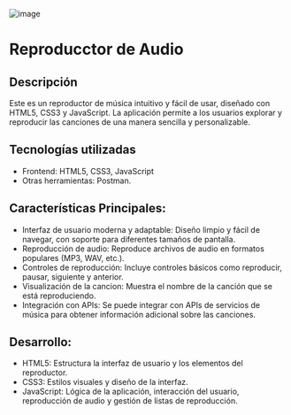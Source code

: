 ![image](https://github.com/user-attachments/assets/7a820fe9-528b-4ecb-b755-eb3ac10b591b)


<!-- hide -->

# Reproducctor de Audio 

<!-- endhide -->

## Descripción

Este es un reproductor de música intuitivo y fácil de usar, diseñado con HTML5, CSS3 y JavaScript. La aplicación permite a los usuarios explorar y reproducir las canciones de una manera sencilla y personalizable.

## Tecnologías utilizadas

- Frontend: HTML5, CSS3, JavaScript
- Otras herramientas: Postman.


## Características Principales:

- Interfaz de usuario moderna y adaptable: Diseño limpio y fácil de navegar, con soporte para diferentes tamaños de pantalla.
- Reproducción de audio: Reproduce archivos de audio en formatos populares (MP3, WAV, etc.).
- Controles de reproducción: Incluye controles básicos como reproducir, pausar, siguiente y anterior.
- Visualización de la cancion: Muestra el nombre de la canción que se está reproduciendo.
- Integración con APIs: Se puede integrar con APIs de servicios de música para obtener información adicional sobre las canciones.
  
## Desarrollo:

- HTML5: Estructura la interfaz de usuario y los elementos del reproductor.
- CSS3: Estilos visuales y diseño de la interfaz.
- JavaScript: Lógica de la aplicación, interacción del usuario, reproducción de audio y gestión de listas de reproducción.
